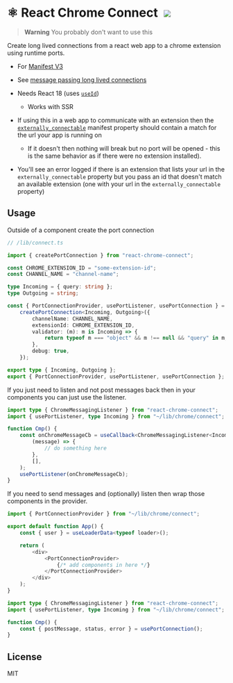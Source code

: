 # ⚛ React Chrome Connect &nbsp;![](https://img.shields.io/npm/v/react-chrome-connect.svg)

> **Warning**
> You probably don't want to use this

Create long lived connections from a react web app to a chrome extension using runtime ports.

- For [Manifest V3](https://developer.chrome.com/docs/extensions/mv3/intro/mv3-overview/)
- See [message passing long lived connections](https://developer.chrome.com/docs/extensions/mv3/messaging/#connect)
- Needs React 18 (uses [`useId`](https://beta.reactjs.org/apis/react/useId))

  - Works with SSR

- If using this in a web app to communicate with an extension then the [`externally_connectable`](https://developer.chrome.com/docs/extensions/mv3/manifest/externally_connectable/) manifest property should contain a match for the url your app is running on
  - If it doesn't then nothing will break but no port will be opened - this is the same behavior as if there were no extension installed).
- You'll see an error logged if there is an extension that lists your url in the `externally_connectable` property but you pass an id that doesn't match an available extension (one with your url in the `externally_connectable` property)

## Usage

Outside of a component create the port connection

```typescript
// /lib/connect.ts

import { createPortConnection } from "react-chrome-connect";

const CHROME_EXTENSION_ID = "some-extension-id";
const CHANNEL_NAME = "channel-name";

type Incoming = { query: string };
type Outgoing = string;

const { PortConnectionProvider, usePortListener, usePortConnection } =
	createPortConnection<Incoming, Outgoing>({
		channelName: CHANNEL_NAME,
		extensionId: CHROME_EXTENSION_ID,
		validator: (m): m is Incoming => {
			return typeof m === "object" && m !== null && "query" in m;
		},
		debug: true,
	});

export type { Incoming, Outgoing };
export { PortConnectionProvider, usePortListener, usePortConnection };
```

If you just need to listen and not post messages back then in your components you can just use the listener.

```ts
import type { ChromeMessagingListener } from "react-chrome-connect";
import { usePortListener, type Incoming } from "~/lib/chrome/connect";

function Cmp() {
	const onChromeMessageCb = useCallback<ChromeMessagingListener<Incoming>>(
		(message) => {
			// do something here
		},
		[],
	);
	usePortListener(onChromeMessageCb);
}
```

If you need to send messages and (optionally) listen then wrap those components in the provider.

```ts
import { PortConnectionProvider } from "~/lib/chrome/connect";

export default function App() {
	const { user } = useLoaderData<typeof loader>();

	return (
		<div>
			<PortConnectionProvider>
				{/* add components in here */}
			</PortConnectionProvider>
		</div>
	);
}

import type { ChromeMessagingListener } from "react-chrome-connect";
import { usePortListener, type Incoming } from "~/lib/chrome/connect";

function Cmp() {
	const { postMessage, status, error } = usePortConnection();
}
```

## License

MIT
